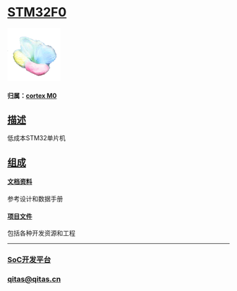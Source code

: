 ﻿# [STM32F0](https://github.com/sochub/STM32F0)

[![sites](SoC/SoC.png)](http://www.qitas.cn) 

#### 归属：[cortex M0](https://github.com/sochub/CM0)

## [描述](https://github.com/sochub/STM32F0/wiki) 

低成本STM32单片机

## [组成](SoC/) 

#### [文档资料](docs/)

参考设计和数据手册

#### [项目文件](project/)

包括各种开发资源和工程

---

###  [SoC开发平台](http://www.qitas.cn)   

###  qitas@qitas.cn
